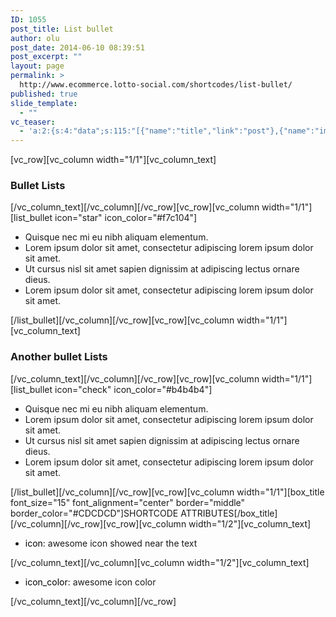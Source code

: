 ```yaml
---
ID: 1055
post_title: List bullet
author: olu
post_date: 2014-06-10 08:39:51
post_excerpt: ""
layout: page
permalink: >
  http://www.ecommerce.lotto-social.com/shortcodes/list-bullet/
published: true
slide_template:
  - ""
vc_teaser:
  - 'a:2:{s:4:"data";s:115:"[{"name":"title","link":"post"},{"name":"image","image":"featured","link":"none"},{"name":"text","mode":"excerpt"}]";s:7:"bgcolor";s:0:"";}'
---
```

[vc_row][vc_column width="1/1"][vc_column_text]
<h3>Bullet Lists</h3>
[/vc_column_text][/vc_column][/vc_row][vc_row][vc_column width="1/1"][list_bullet icon="star" icon_color="#f7c104"]
<ul>
	<li>Quisque nec mi eu nibh aliquam elementum.</li>
	<li>Lorem ipsum dolor sit amet, consectetur adipiscing lorem ipsum dolor sit amet.</li>
	<li>Ut cursus nisl sit amet sapien dignissim at adipiscing lectus ornare dieus.</li>
	<li>Lorem ipsum dolor sit amet, consectetur adipiscing lorem ipsum dolor sit amet.</li>
</ul>
[/list_bullet][/vc_column][/vc_row][vc_row][vc_column width="1/1"][vc_column_text]
<h3>Another bullet Lists</h3>
[/vc_column_text][/vc_column][/vc_row][vc_row][vc_column width="1/1"][list_bullet icon="check" icon_color="#b4b4b4"]
<ul>
	<li>Quisque nec mi eu nibh aliquam elementum.</li>
	<li>Lorem ipsum dolor sit amet, consectetur adipiscing lorem ipsum dolor sit amet.</li>
	<li>Ut cursus nisl sit amet sapien dignissim at adipiscing lectus ornare dieus.</li>
	<li>Lorem ipsum dolor sit amet, consectetur adipiscing lorem ipsum dolor sit amet.</li>
</ul>
[/list_bullet][/vc_column][/vc_row][vc_row][vc_column width="1/1"][box_title font_size="15" font_alignment="center" border="middle" border_color="#CDCDCD"]SHORTCODE ATTRIBUTES[/box_title][/vc_column][/vc_row][vc_row][vc_column width="1/2"][vc_column_text]
<ul>
	<li><span style="color: #000000">icon</span>: awesome icon showed near the text</li>
</ul>
[/vc_column_text][/vc_column][vc_column width="1/2"][vc_column_text]
<ul>
	<li><span style="color: #000000">icon_color</span>: awesome icon color</li>
</ul>
[/vc_column_text][/vc_column][/vc_row]